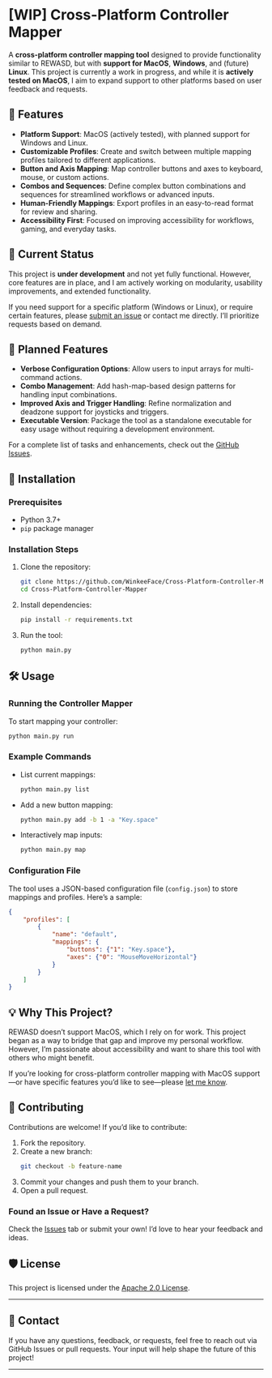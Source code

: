 # [WIP] Cross-Platform Controller Mapper

A **cross-platform controller mapping tool** designed to provide functionality similar to REWASD, but with **support for MacOS**, **Windows**, and (future) **Linux**. This project is currently a work in progress, and while it is **actively tested on MacOS**, I aim to expand support to other platforms based on user feedback and requests.

## 🌟 Features
- **Platform Support**: MacOS (actively tested), with planned support for Windows and Linux.
- **Customizable Profiles**: Create and switch between multiple mapping profiles tailored to different applications.
- **Button and Axis Mapping**: Map controller buttons and axes to keyboard, mouse, or custom actions.
- **Combos and Sequences**: Define complex button combinations and sequences for streamlined workflows or advanced inputs.
- **Human-Friendly Mappings**: Export profiles in an easy-to-read format for review and sharing.
- **Accessibility First**: Focused on improving accessibility for workflows, gaming, and everyday tasks.

## 🚧 Current Status
This project is **under development** and not yet fully functional. However, core features are in place, and I am actively working on modularity, usability improvements, and extended functionality. 

If you need support for a specific platform (Windows or Linux), or require certain features, please [submit an issue](https://github.com/WinkeeFace/Cross-Platform-Controller-Mapper/issues) or contact me directly. I’ll prioritize requests based on demand.

## 🚀 Planned Features
- **Verbose Configuration Options**: Allow users to input arrays for multi-command actions.
- **Combo Management**: Add hash-map-based design patterns for handling input combinations.
- **Improved Axis and Trigger Handling**: Refine normalization and deadzone support for joysticks and triggers.
- **Executable Version**: Package the tool as a standalone executable for easy usage without requiring a development environment.

For a complete list of tasks and enhancements, check out the [GitHub Issues](https://github.com/WinkeeFace/Cross-Platform-Controller-Mapper/issues).

## 📂 Installation
### Prerequisites
- Python 3.7+
- `pip` package manager

### Installation Steps
1. Clone the repository:
   ```bash
   git clone https://github.com/WinkeeFace/Cross-Platform-Controller-Mapper.git
   cd Cross-Platform-Controller-Mapper
   ```
2. Install dependencies:
   ```bash
   pip install -r requirements.txt
   ```
3. Run the tool:
   ```bash
   python main.py
   ```

## 🛠 Usage
### Running the Controller Mapper
To start mapping your controller:
```bash
python main.py run
```

### Example Commands
- List current mappings:
  ```bash
  python main.py list
  ```
- Add a new button mapping:
  ```bash
  python main.py add -b 1 -a "Key.space"
  ```
- Interactively map inputs:
  ```bash
  python main.py map
  ```

### Configuration File
The tool uses a JSON-based configuration file (`config.json`) to store mappings and profiles. Here’s a sample:
```json
{
    "profiles": [
        {
            "name": "default",
            "mappings": {
                "buttons": {"1": "Key.space"},
                "axes": {"0": "MouseMoveHorizontal"}
            }
        }
    ]
}
```

## 💡 Why This Project?
REWASD doesn’t support MacOS, which I rely on for work. This project began as a way to bridge that gap and improve my personal workflow. However, I’m passionate about accessibility and want to share this tool with others who might benefit.

If you’re looking for cross-platform controller mapping with MacOS support—or have specific features you’d like to see—please [let me know](https://github.com/WinkeeFace/Cross-Platform-Controller-Mapper/issues).

## 🤝 Contributing
Contributions are welcome! If you’d like to contribute:
1. Fork the repository.
2. Create a new branch:
   ```bash
   git checkout -b feature-name
   ```
3. Commit your changes and push them to your branch.
4. Open a pull request.

### Found an Issue or Have a Request?
Check the [Issues](https://github.com/WinkeeFace/Cross-Platform-Controller-Mapper/issues) tab or submit your own! I’d love to hear your feedback and ideas.

## 🛡 License
This project is licensed under the [Apache 2.0 License](LICENSE).

---

## 📧 Contact
If you have any questions, feedback, or requests, feel free to reach out via GitHub Issues or pull requests. Your input will help shape the future of this project!

---
